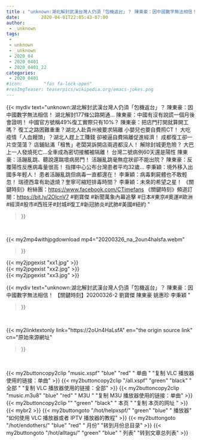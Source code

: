 ```yaml
---
title : "unknown:湖北解封武漢台灣人仍須「包機返台」？ 陳東豪：因中國數字無法相信！ 【關鍵時刻】20200326-2 劉寶傑 陳東豪 姚惠珍 李秉穎 "
date:        2020-04-01T22:05:43-07:00
author:
 - _unknown
tags:
 - 
 - unknown
 - _unknown
 - 2020_04
 - 2020_0401
 - 2020_0401_22
categories:
 - 2020_0401
#icon:        "fas fa-lock-open"
#resImgTeaser: teaserpics/wikipedia.org/emacs-jokes.png
---
```







{{< mydiv text="unknown:湖北解封武漢台灣人仍須「包機返台」？ 陳東豪：因中國數字無法相信！ 湖北解封177條公路開通… 陳東豪：中國有沒有說謊一個月後會證明！ 中國官方號稱49%復工實際只有10%？ 陳東豪：把店門打開就算開工嗎？ 復工之路困難重重？湖北人赴貴州被要求隔離 小嬰兒也要自費照CT！ 大吃疫情「人血饅頭」？湖北人趕上工賺錢 卻被逼自費隔離促進經濟！ 成都復工卻一片空蕩蕩？ 店鋪貼滿「租售」老闆哭訴開店兩週都沒人！ 解除封城更危險？ 大巴上一人發燒死亡…全車成為密切接觸被隔離！ 台灣二號病例60天還是陽性 陳東豪：活蹦亂跳、聽說還踹壞病房門！ 活蹦亂跳毫無症狀卻不能出院？ 陳東豪：反覆陽性反應病毒量很高！ 指揮中心公布台灣患者平均32歲… 李秉穎：境外移入出國多年輕人！ 患者活蹦亂跳但病毒一直都還在！ 李秉穎：病毒剩屍體也不敢輕忽！ 瑞德西韋有助退燒？奎寧可縮短排毒時間？ 李秉穎：未來的希望之星！  《關鍵時刻》粉絲團：https://www.facebook.com/CTimefans 《關鍵時刻》頻道訂閱：https://bit.ly/2OlcnV7  #劉寶傑 #新聞萬象內幕追擊 #日本#東京#奧運#歐洲#經濟#股市#西班牙#封城#復工#新冠肺炎#武肺#美國#紐約 "
>}}
<br>


{{< my2mp4withjpgdownload mp4="20200326_na_2oun4halsfa.webm"
>}}

{{< my2jpgexist "xx1.jpg" >}}<br>
{{< my2jpgexist "xx2.jpg" >}}<br>
{{< my2jpgexist "xx3.jpg" >}}<br>



{{< mydiv text="unknown:湖北解封武漢台灣人仍須「包機返台」？ 陳東豪：因中國數字無法相信！ 【關鍵時刻】20200326-2 劉寶傑 陳東豪 姚惠珍 李秉穎 "
>}}
<br>

{{< my2linktextonly link="https://2oUn4HaLsfA"
en="the origin source link" cn="原始來源網址"
>}}


<br>


{{< my2buttoncopy2clip "music.xspf"        "blue"   "red"    " 单曲 "  "复制 VLC 播放器使用的链接：单曲" >}} {{< my2buttoncopy2clip "/all.xspf"         "green"  "black"  " 全部 "  "复制 VLC 播放器使用的链接：全部" >}} {{< my2buttoncopy2clip "music.m3u8"        "blue"   "red"    " M3U  "    "复制 M3U 播放器使用的链接：单曲" >}} {{< my2buttoncopy2clip ""                  "green"  "black"  " 本页 "    "复制 本页的网址 " >}} {{< mybr2 >}} {{< my2buttongoto      "/hot/helpxspf/"    "green"  "blue"   " 播放器" "如何使用 VLC 播放器或者 IPTV 播放器的教程" >}} {{< my2buttongoto      "/hot/endothers/"   "blue"   "red"    " 月份"   "转到月份总目录" >}} {{< my2buttongoto      "/hot/alltags/"     "green"  "blue"   " 列表"   "转到文章总列表" >}} 
